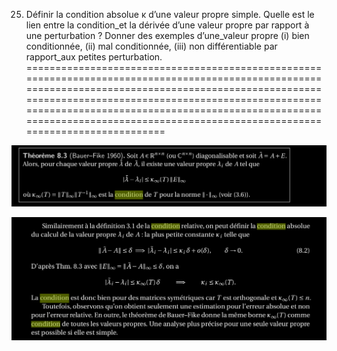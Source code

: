 25. Définir la condition absolue κ d’une valeur propre simple. Quelle est le lien entre la condition_et la dérivée d’une valeur propre par rapport à une perturbation ? Donner des exemples d’une_valeur propre (i) bien conditionnée, (ii) mal conditionnée, (iii) non différentiable par rapport_aux petites perturbation.
==========================================================================================================================================================================================================================================================================================================================================

![condition_relative_val_vect_propre](../images/condition_relative_val_vect_propre.png)

![condition_absolue_val_vect_propre](../images/condition_absolue_val_vect_propre.png)
